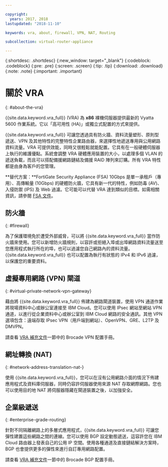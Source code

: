 ```yaml
---

copyright:
  years: 2017, 2018
lastupdated: "2018-11-10"

keywords: vra, about, firewall, VPN, NAT, Routing

subcollection: virtual-router-appliance

---
```


{:shortdesc: .shortdesc}
{:new_window: target="_blank"}
{:codeblock: .codeblock}
{:pre: .pre}
{:screen: .screen}
{:tip: .tip}
{:download: .download}
{:note: .note}
{:important: .important}

# 關於 VRA
{: #about-the-vra}

{{site.data.keyword.vra_full}} (VRA) 為 **x86** 裸機伺服器提供最新的 Vyatta 5600 作業系統。它以「高可用性 (HA)」或獨立式配置的方式來提供。

{{site.data.keyword.vra_full}} 可讓您透過具有防火牆、資料流量塑形、原則型遞送、VPN 及其他特性的完整特性企業路由器，來選擇性地遞送專用與公用網路資料流量。VRA 可提供效能，同時又很輕鬆就能配置。它具有在一般硬體伺服器上執行的維護優點。系統會調整 VRA 硬體應用裝置的大小，以處理多個 VLAN 的遞送負載，而且可以搭配備援網路鏈結及備援 RAID 陣列來訂購。所有 VRA 特性都是由身為客戶的您管理。

**替代方案：**FortiGate Security Appliance (FSA) 10Gbps 是單一承租戶（專用）、高傳輸量 (10Gbps) 的硬體防火牆，它具有新一代的特性，例如防毒 (AV)、入侵防禦 (IPS) 及 Web 過濾。它可能可以代替 VRA 達到類似的目標。如需相關資訊，請參閱 [FSA 文件](/docs/infrastructure/fortigate-10g?topic=fortigate-10g-getting-started)。

## 防火牆
{: #firewall}

為了保護環境免於遭受外部威脅，可以將 {{site.data.keyword.vra_full}} 當作防火牆來使用。您可以新增防火牆規則，以容許或拒絕入埠或出埠網路資料流量送至您應用程式執行所在的埠，也可以過濾您自己網路內的資料流量。{{site.data.keyword.vra_full}} 也可以配置為執行有狀態的 IPv4 和 IPv6 過濾，以保護您的重要資料。

## 虛擬專用網路 (VPN) 閘道
{: #virtual-private-network-vpn-gateway}

藉由將 {{site.data.keyword.vra_full}} 佈建為網路閘道裝置，使用 VPN 通道作業將現場資料中心或辦公室連接至 IBM Cloud。您可以使用 IPsec 網站至網站 VPN 通道，以進行從企業資料中心或辦公室到 IBM Cloud 網路的安全通訊。其他 VPN 選項包含：遠端存取 IPsec VPN（用戶端到網站）、OpenVPN、GRE、L2TP 及 DMVPN。

請查看 [VRA 補充文件](/docs/infrastructure/virtual-router-appliance?topic=virtual-router-appliance-supplemental-vra-documentation)一節中的 Brocade VPN 配置手冊。

## 網址轉換 (NAT)
{: #network-address-translation-nat-}

使用 {{site.data.keyword.vra_full}}，您可以在沒有公用網路介面的情況下佈建應用程式及資料庫伺服器，同時仍容許伺服器使用來源 NAT 存取網際網路。您也可以使用目的地 NAT 將伺服器隱藏在閘道裝置之後，以加強安全。

## 企業級遞送
{: #enterprise-grade-routing}

針對不同隔離網路上的多層式應用程式，{{site.data.keyword.vra_full}} 可讓您彈性建置這些網路之間的連線。您可以使用 BGP 設定動態遞送，這容許您在 IBM Cloud 路由器上發表自己的公用 IP 空間。使用各種通道及直接鏈結解決方案時，BGP 也會提供更多的彈性來進行自訂專用網路配置。

請查看 [VRA 補充文件](/docs/infrastructure/virtual-router-appliance?topic=virtual-router-appliance-supplemental-vra-documentation)一節中的 Brocade BGP 配置手冊。
